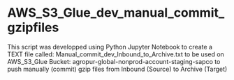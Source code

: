 # AWS_S3_Glue_dev_manual_commit_gzipfiles
 This script was developped using Python Jupyter Notebook to create a TEXT file called: Manual_commit_dev_Inbound_to_Archive.txt to be used on AWS_S3_Glue Bucket: agropur-global-nonprod-account-staging-sapco to push manually (commit) gzip files from Inbound (Source) to Archive (Target)
